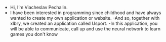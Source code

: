 -  Hi, I’m Viacheslav Pechalin.
- I have been interested in programming since childhood and have always wanted to create my own application or website.
-And so, together with xlbry, we created an application called Usport.
-In this application, you will be able to communicate, call up and use the neural network to learn games you don't know
<!---
Viacheslavpechalin/Viacheslavpechalin is a ✨ special ✨ repository because its `README.md` (this file) appears on your GitHub profile.
You can click the Preview link to take a look at your changes.
--->
